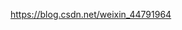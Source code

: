 

<!--
 * @version:
 * @Author:  StevenJokess https://github.com/StevenJokess
 * @Date: 2020-12-17 18:24:12
 * @LastEditors:  StevenJokess https://github.com/StevenJokess
 * @LastEditTime: 2020-12-17 18:24:13
 * @Description:
 * @TODO::
 * @Reference:
-->
https://blog.csdn.net/weixin_44791964

